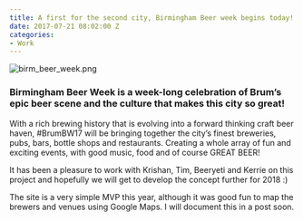 ```yaml
---
title: A first for the second city, Birmingham Beer week begins today!
date: 2017-07-21 08:02:00 Z
categories:
- Work
---
```


![birm_beer_week.png](/uploads/birm_beer_week.png)
### Birmingham Beer Week is a week-long celebration of Brum’s epic beer scene and the culture that makes this city so great!

With a rich brewing history that is evolving into a forward thinking craft beer haven, #BrumBW17 will be bringing together the city’s finest breweries, pubs, bars, bottle shops and restaurants. Creating a whole array of fun and exciting events, with good music, food and of course GREAT BEER!

It has been a pleasure to work with Krishan, Tim, Beeryeti and Kerrie on this project and hopefully we will get to develop the concept further for 2018 :) 

The site is a very simple MVP this year, although it was good fun to map the brewers and venues using Google Maps. I will document this in a post soon. 
